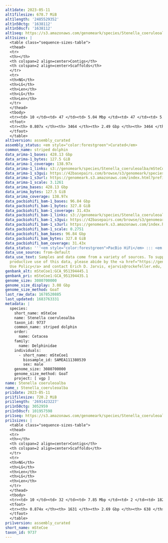 ```yaml
---
alt1date: 2023-05-11
alt1filesize: 678.7 MiB
alt1length: '2485529352'
alt1n50ctg: '1638112'
alt1n50scf: '1638112'
alt1seq: https://s3.amazonaws.com/genomeark/species/Stenella_coeruleoalba/mSteCoe1/assembly_curated/mSteCoe1.alt.cur.20230511.fasta.gz
alt1sizes: |
  <table class="sequence-sizes-table">
  <thead>
  <tr>
  <th></th>
  <th colspan=2 align=center>Contigs</th>
  <th colspan=2 align=center>Scaffolds</th>
  </tr>
  <tr>
  <th>NG</th>
  <th>LG</th>
  <th>Len</th>
  <th>LG</th>
  <th>Len</th>
  </tr>
  </thead>
  <tbody>
  <tr><td> 10 </td><td> 47 </td><td> 5.04 Mbp </td><td> 47 </td><td> 5.04 Mbp </td></tr><tr><td> 20 </td><td> 119 </td><td> 3.79 Mbp </td><td> 119 </td><td> 3.79 Mbp </td></tr><tr><td> 30 </td><td> 211 </td><td> 2.94 Mbp </td><td> 211 </td><td> 2.94 Mbp </td></tr><tr><td> 40 </td><td> 333 </td><td> 2.22 Mbp </td><td> 333 </td><td> 2.22 Mbp </td></tr><tr style="background-color:#cccccc;"><td> 50 </td><td> 495 </td><td> 1.64 Mbp </td><td> 495 </td><td> 1.64 Mbp </td></tr><tr><td> 60 </td><td> 724 </td><td> 1.12 Mbp </td><td> 724 </td><td> 1.12 Mbp </td></tr><tr><td> 70 </td><td> 1091 </td><td> 0.61 Mbp </td><td> 1091 </td><td> 0.61 Mbp </td></tr><tr><td> 80 </td><td> 2598 </td><td> 39.91 Kbp </td><td> 2598 </td><td> 39.91 Kbp </td></tr><tr><td> 90 </td><td> 0 </td><td>  </td><td> 0 </td><td>  </td></tr><tr><td> 100 </td><td> 0 </td><td>  </td><td> 0 </td><td>  </td></tr></tbody>
  <tfoot>
  <tr><th> 0.807x </th><th> 3464 </th><th> 2.49 Gbp </th><th> 3464 </th><th> 2.49 Gbp </th></tr>
  </tfoot>
  </table>
alt1version: assembly_curated
assembly_status: <em style="color:forestgreen">Curated</em>
common_name: striped dolphin
data_arima-1_bases: 428.13 Gbp
data_arima-1_bytes: 127.5 GiB
data_arima-1_coverage: 138.97x
data_arima-1_links: s3://genomeark/species/Stenella_coeruleoalba/mSteCoe1/genomic_data/arima/<br>
data_arima-1_s3gui: https://42basepairs.com/browse/s3/genomeark/species/Stenella_coeruleoalba/mSteCoe1/genomic_data/arima/
data_arima-1_s3url: https://genomeark.s3.amazonaws.com/index.html?prefix=species/Stenella_coeruleoalba/mSteCoe1/genomic_data/arima/
data_arima-1_scale: 3.1261
data_arima_bases: 428.13 Gbp
data_arima_bytes: 127.5 GiB
data_arima_coverage: 138.97x
data_pacbiohifi_bam-1_bases: 96.84 Gbp
data_pacbiohifi_bam-1_bytes: 327.8 GiB
data_pacbiohifi_bam-1_coverage: 31.43x
data_pacbiohifi_bam-1_links: s3://genomeark/species/Stenella_coeruleoalba/mSteCoe1/genomic_data/pacbio_hifi/<br>
data_pacbiohifi_bam-1_s3gui: https://42basepairs.com/browse/s3/genomeark/species/Stenella_coeruleoalba/mSteCoe1/genomic_data/pacbio_hifi/
data_pacbiohifi_bam-1_s3url: https://genomeark.s3.amazonaws.com/index.html?prefix=species/Stenella_coeruleoalba/mSteCoe1/genomic_data/pacbio_hifi/
data_pacbiohifi_bam-1_scale: 0.2751
data_pacbiohifi_bam_bases: 96.84 Gbp
data_pacbiohifi_bam_bytes: 327.8 GiB
data_pacbiohifi_bam_coverage: 31.43x
data_status: '''<em style="color:forestgreen">PacBio HiFi</em> ::: <em style="color:forestgreen">Arima</em>'''
data_use_source: from-default
data_use_text: Samples and data come from a variety of sources. To support fair and
  productive use of this data, please abide by the <a href="https://genome10k.soe.ucsc.edu/data-use-policies/">Data
  Use Policy</a> and contact Erich D. Jarvis, ejarvis@rockefeller.edu, with any questions.
genbank_alt: mSteCoe1:GCA_951394445.1
genbank_pri: mSteCoe1:GCA_951394435.1
genome_size: 3080700000
genome_size_display: 3.08 Gbp
genome_size_method: GoaT
last_raw_data: 1678520885
last_updated: 1683763331
metadata: |
  species:
    short_name: mSteCoe
    name: Stenella coeruleoalba
    taxon_id: 9737
    common_name: striped dolphin
    order:
      name: Cetacea
    family:
      name: Delphinidae
    individuals:
      - short_name: mSteCoe1
        biosample_id: SAMEA111380539
        sex: male
    genome_size: 3080700000
    genome_size_method: GoaT
    project: [ vgp ]
name: Stenella coeruleoalba
name_: Stenella_coeruleoalba
pri1date: 2023-05-11
pri1filesize: 720.2 MiB
pri1length: '2691423227'
pri1n50ctg: 3052959
pri1n50scf: 101957598
pri1seq: https://s3.amazonaws.com/genomeark/species/Stenella_coeruleoalba/mSteCoe1/assembly_curated/mSteCoe1.pri.cur.20230511.fasta.gz
pri1sizes: |
  <table class="sequence-sizes-table">
  <thead>
  <tr>
  <th></th>
  <th colspan=2 align=center>Contigs</th>
  <th colspan=2 align=center>Scaffolds</th>
  </tr>
  <tr>
  <th>NG</th>
  <th>LG</th>
  <th>Len</th>
  <th>LG</th>
  <th>Len</th>
  </tr>
  </thead>
  <tbody>
  <tr><td> 10 </td><td> 32 </td><td> 7.85 Mbp </td><td> 2 </td><td> 182.66 Mbp </td></tr><tr><td> 20 </td><td> 78 </td><td> 5.86 Mbp </td><td> 4 </td><td> 150.01 Mbp </td></tr><tr><td> 30 </td><td> 136 </td><td> 4.70 Mbp </td><td> 6 </td><td> 128.08 Mbp </td></tr><tr><td> 40 </td><td> 209 </td><td> 3.87 Mbp </td><td> 9 </td><td> 111.29 Mbp </td></tr><tr style="background-color:#cccccc;"><td> 50 </td><td> 299 </td><td style="background-color:#88ff88;"> 3.05 Mbp </td><td> 12 </td><td style="background-color:#88ff88;"> 101.96 Mbp </td></tr><tr><td> 60 </td><td> 419 </td><td> 2.21 Mbp </td><td> 15 </td><td> 89.82 Mbp </td></tr><tr><td> 70 </td><td> 584 </td><td> 1.53 Mbp </td><td> 18 </td><td> 80.98 Mbp </td></tr><tr><td> 80 </td><td> 855 </td><td> 0.82 Mbp </td><td> 41 </td><td> 2.18 Mbp </td></tr><tr><td> 90 </td><td> 0 </td><td>  </td><td> 0 </td><td>  </td></tr><tr><td> 100 </td><td> 0 </td><td>  </td><td> 0 </td><td>  </td></tr></tbody>
  <tfoot>
  <tr><th> 0.874x </th><th> 1631 </th><th> 2.69 Gbp </th><th> 638 </th><th> 2.69 Gbp </th></tr>
  </tfoot>
  </table>
pri1version: assembly_curated
short_name: mSteCoe
taxon_id: 9737
---
```

